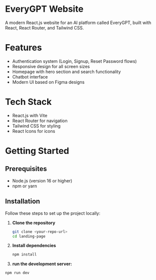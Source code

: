 # EveryGPT Website
A modern React.js website for an AI platform called EveryGPT, built with React, React Router, and Tailwind CSS.

# Features
- Authentication system (Login, Signup, Reset Password flows)
- Responsive design for all screen sizes
- Homepage with hero section and search functionality
- Chatbot interface
- Modern UI based on Figma designs

# Tech Stack
- React.js with Vite
- React Router for navigation
- Tailwind CSS for styling
- React Icons for icons
# Getting Started
## Prerequisites
- Node.js (version 16 or higher)
- npm or yarn

## Installation

Follow these steps to set up the project locally:

1. **Clone the repository**  
   ```bash
   git clone <your-repo-url>
   cd landing-page
2. **Install dependencies**
   ```bash
   npm install
3. **run the development server:** 
  ```bash
  npm run dev

